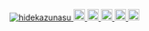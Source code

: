 <p align="left">
  <a href="https://github.com/hidekazunasut/hidekazunasut/">
    <img src="https://komarev.com/ghpvc/?username=hidekazunasu" alt="hidekazunasu" />
  </a>
  <a href="https://github.com/hidekazunasut">
    <img height="20" src="https://img.shields.io/github/followers/hidekazunasut?label=follow&logo=github&style=flat" />
  </a>
  <a href="https://www.reddit.com/user/hidekazunasut">
    <img height="20" src="https://img.shields.io/reddit/user-karma/combined/hidekazunasut?label=Reddit&logo=reddit&style=flat" />
  </a>
  <a href="https://stackoverflow.com/users/5720201/hidekazunasut">
    <img height="20" src="https://img.shields.io/stackexchange/stackoverflow/r/5720201?label=StackOverflow&logo=stack-overflow&style=flat" />
  </a>
  <a href="http://qiita.com/hidekazunasut">
    <img height="20" src="https://qiita-badge.apiapi.app/s/hidekazunasut/posts.svg" />
  </a>
  <//qiita.com/hidekazunasut">
    <img height="20" src="https://qiita-badge.apiapi.app/s/hidekazunasut/contributions.svg" />
  </a>
</p>

